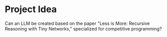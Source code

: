 # Project Idea

Can an LLM be created based on the paper "Less is More: Recursive Reasoning with Tiny Networks," specialized for competitive programming?